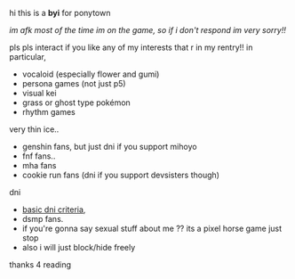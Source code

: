 hi this is a **byi** for ponytown

*im afk most of the time im on the game, so if i don't respond im very sorry!!*

pls pls interact if you like any of my interests that r in my rentry!! in particular,
- vocaloid (especially flower and gumi)
- persona games (not just p5)
- visual kei
- grass or ghost type pokémon
- rhythm games

very thin ice.. 
- genshin fans, but just dni if you support mihoyo 
- fnf fans.. 
- mha fans 
- cookie run fans (dni if you support devsisters though)

dni
- [basic dni criteria](https://listography.com/dni),
- dsmp fans.
- if you're gonna say sexual stuff about me ?? its a pixel horse game just stop
- also i will just block/hide freely

thanks 4 reading 



